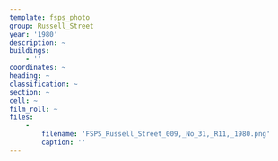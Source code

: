 ```yaml
---
template: fsps_photo
group: Russell_Street
year: '1980'
description: ~
buildings:
    - ''
coordinates: ~
heading: ~
classification: ~
section: ~
cell: ~
film_roll: ~
files:
    -
        filename: 'FSPS_Russell_Street_009,_No_31,_R11,_1980.png'
        caption: ''
---
```

